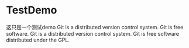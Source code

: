 # TestDemo
这只是一个测试demo
Git is a distributed version control system.
Git is free software.
Git is a distributed version control system.
Git is free software distributed under the GPL.